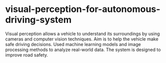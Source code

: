 # visual-perception-for-autonomous-driving-system
Visual perception allows a vehicle to understand its surroundings by using cameras and computer vision techniques. Aim is to help the vehicle make safe driving decisions. Used machine learning models and image processing methods to analyze real-world data. The system is designed to improve road safety.
